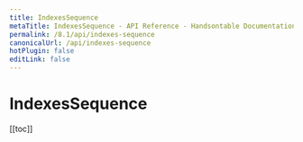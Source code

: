 ```yaml
---
title: IndexesSequence
metaTitle: IndexesSequence - API Reference - Handsontable Documentation
permalink: /8.1/api/indexes-sequence
canonicalUrl: /api/indexes-sequence
hotPlugin: false
editLink: false
---
```


# IndexesSequence

[[toc]]

